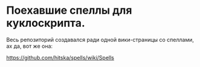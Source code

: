 # Поехавшие спеллы для куклоскрипта.
Весь репозиторий создавался ради одной вики-страницы со спеллами, ах да, вот же она:

https://github.com/hitska/spells/wiki/Spells
